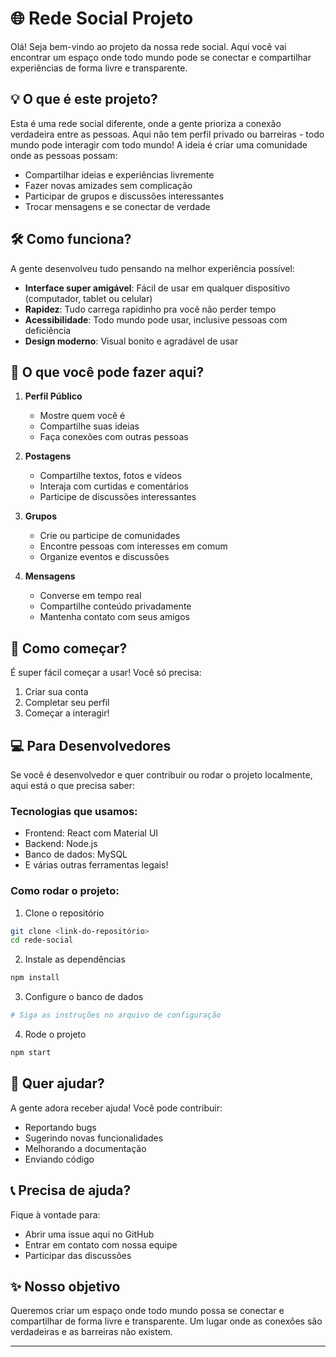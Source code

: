 # 🌐 Rede Social Projeto

Olá! Seja bem-vindo ao projeto da nossa rede social. Aqui você vai encontrar um espaço onde todo mundo pode se conectar e compartilhar experiências de forma livre e transparente.

## 💡 O que é este projeto?

Esta é uma rede social diferente, onde a gente prioriza a conexão verdadeira entre as pessoas. Aqui não tem perfil privado ou barreiras - todo mundo pode interagir com todo mundo! A ideia é criar uma comunidade onde as pessoas possam:

- Compartilhar ideias e experiências livremente
- Fazer novas amizades sem complicação
- Participar de grupos e discussões interessantes
- Trocar mensagens e se conectar de verdade

## 🛠️ Como funciona?

A gente desenvolveu tudo pensando na melhor experiência possível:

- **Interface super amigável**: Fácil de usar em qualquer dispositivo (computador, tablet ou celular)
- **Rapidez**: Tudo carrega rapidinho pra você não perder tempo
- **Acessibilidade**: Todo mundo pode usar, inclusive pessoas com deficiência
- **Design moderno**: Visual bonito e agradável de usar

## 📱 O que você pode fazer aqui?

1. **Perfil Público**
   - Mostre quem você é
   - Compartilhe suas ideias
   - Faça conexões com outras pessoas

2. **Postagens**
   - Compartilhe textos, fotos e vídeos
   - Interaja com curtidas e comentários
   - Participe de discussões interessantes

3. **Grupos**
   - Crie ou participe de comunidades
   - Encontre pessoas com interesses em comum
   - Organize eventos e discussões

4. **Mensagens**
   - Converse em tempo real
   - Compartilhe conteúdo privadamente
   - Mantenha contato com seus amigos

## 🚀 Como começar?

É super fácil começar a usar! Você só precisa:

1. Criar sua conta
2. Completar seu perfil
3. Começar a interagir!

## 💻 Para Desenvolvedores

Se você é desenvolvedor e quer contribuir ou rodar o projeto localmente, aqui está o que precisa saber:

### Tecnologias que usamos:
- Frontend: React com Material UI
- Backend: Node.js
- Banco de dados: MySQL
- E várias outras ferramentas legais!

### Como rodar o projeto:

1. Clone o repositório
```bash
git clone <link-do-repositório>
cd rede-social
```

2. Instale as dependências
```bash
npm install
```

3. Configure o banco de dados
```bash
# Siga as instruções no arquivo de configuração
```

4. Rode o projeto
```bash
npm start
```

## 🤝 Quer ajudar?

A gente adora receber ajuda! Você pode contribuir:
- Reportando bugs
- Sugerindo novas funcionalidades
- Melhorando a documentação
- Enviando código

## 📞 Precisa de ajuda?

Fique à vontade para:
- Abrir uma issue aqui no GitHub
- Entrar em contato com nossa equipe
- Participar das discussões

## ✨ Nosso objetivo

Queremos criar um espaço onde todo mundo possa se conectar e compartilhar de forma livre e transparente. Um lugar onde as conexões são verdadeiras e as barreiras não existem.

--- 